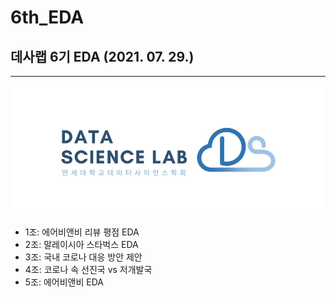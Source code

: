 # 6th_EDA
## 데사랩 6기 EDA (2021. 07. 29.)
___

![mm](https://github.com/YonseiDSL/6th_EDA/blob/master/dsl_logo.JPG?raw=true)

* 1조: 에어비앤비 리뷰 평점 EDA
* 2조: 말레이시아 스타벅스 EDA
* 3조: 국내 코로나 대응 방안 제안
* 4조: 코로나 속 선진국 vs 저개발국
* 5조: 에어비앤비 EDA
